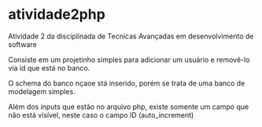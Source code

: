 # atividade2php
Atividade 2 da disciplinada de Tecnicas Avançadas em desenvolvimento de software

Consiste em um projetinho simples para adicionar um usuário e removê-lo via id que está no banco.

O schema do banco nçaoe stá inserido, porém se trata de uma banco de modelagem simples. 

Além dos inputs que estão no arquivo php, existe somente um campo que não está visível, neste caso o campo ID (auto_increment)
